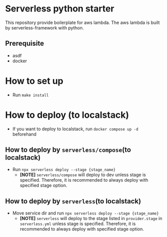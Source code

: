 # Serverless python starter

This repository provide boilerplate for aws lambda.
The aws lambda is built by serverless-framework with python.

## Prerequisite

- asdf
- docker

# How to set up

- Run `make install`

# How to deploy (to localstack)

- If you want to deploy to localstack, run `docker compose up -d` beforehand

## How to deploy by `serverless/compose`(to localstack)

- Run `npx serverless deploy --stage {stage_name}`
    - **[NOTE]** `serverless/compose` will deploy to dev unless stage is specified. Therefore, it is recommended to
      always deploy with specified stage option.

## How to deploy by `serverless`(to localstack)

- Move service dir and run `npx serverless deploy --stage {stage_name}`
    - **[NOTE]** `serverless` will deploy to the stage listed in `provider.stage` in `serverless.yml` unless stage is
      specified. Therefore, it is recommended to always deploy with specified stage option.
